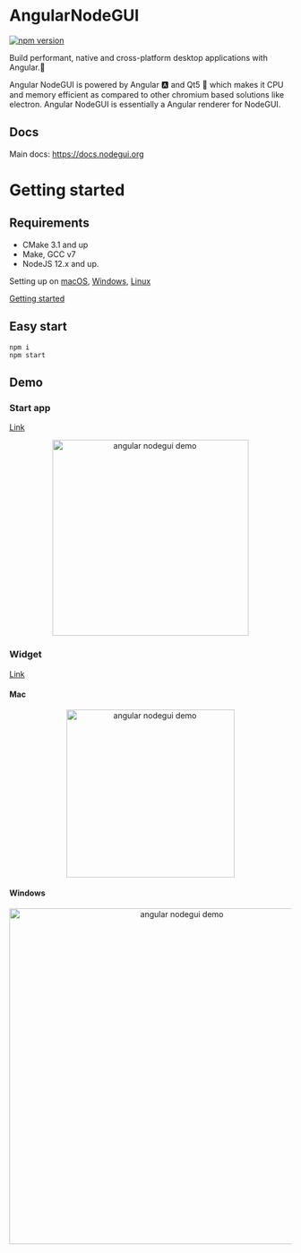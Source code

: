 # AngularNodeGUI

[![npm version](https://badge.fury.io/js/angular-nodegui.svg)](https://www.npmjs.com/package/angular-nodegui)

Build performant, native and cross-platform desktop applications with Angular.🚀

Angular NodeGUI is powered by Angular 🅰️ and Qt5 💚 which makes it CPU and memory efficient as compared to other chromium based solutions like electron. Angular NodeGUI is essentially a Angular renderer for NodeGUI.

## Docs

Main docs: https://docs.nodegui.org

# Getting started

## Requirements

- CMake 3.1 and up
- Make, GCC v7
- NodeJS 12.x and up.

Setting up on [macOS](https://docs.nodegui.org/docs/guides/getting-started#setting-up-on-macos), [Windows](https://docs.nodegui.org/docs/guides/getting-started#setting-up-on-windows), [Linux](https://docs.nodegui.org/docs/guides/getting-started#setting-up-on-linux)

[Getting started](https://docs.nodegui.org/docs/guides/getting-started)

## Easy start

```
npm i
npm start
```

## Demo

### Start app

[Link](https://github.com/irustm/angular-nodegui/tree/master/src/app)

<p align="center">
  <img src="https://raw.githubusercontent.com/irustm/angular-nodegui/master/demo/demo_app.png" width="350" title="angular nodegui demo">
</p>

### Widget

[Link](https://github.com/irustm/angular-nodegui/tree/master/projects/weather-demo)

#### Mac
<p align="center">
  <img src="https://raw.githubusercontent.com/irustm/angular-nodegui/master/demo/demo_widget_mac.png" width="300" title="angular nodegui demo">
</p>

#### Windows
<p align="center">
  <img src="https://raw.githubusercontent.com/irustm/angular-nodegui/master/demo/demo_weather_widget.png" width="600" title="angular nodegui demo">
</p>
